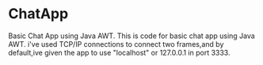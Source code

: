 ChatApp
=======

Basic Chat App using Java AWT.
This is code for basic chat app using Java AWT. i've used TCP/IP connections to connect two frames,and by default,ive given
the app to use "localhost" or 127.0.0.1 in port 3333.
